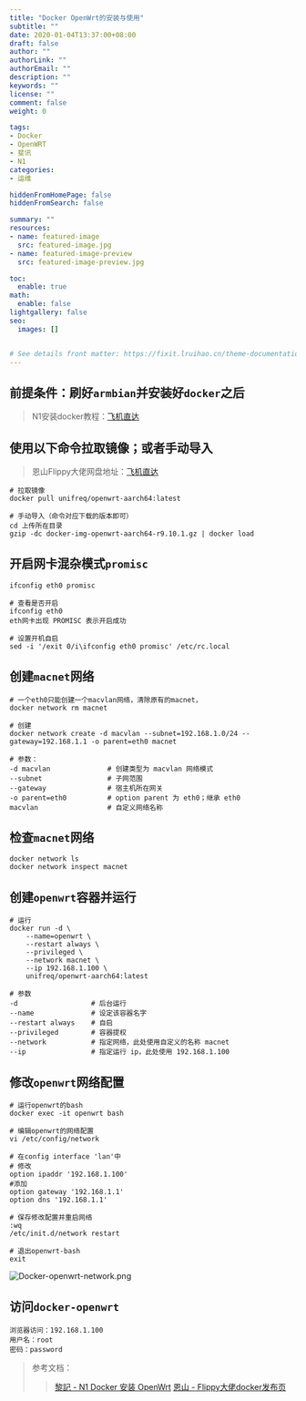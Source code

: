 ```yaml
---
title: "Docker OpenWrt的安装与使用"
subtitle: ""
date: 2020-01-04T13:37:00+08:00
draft: false
author: ""
authorLink: ""
authorEmail: ""
description: ""
keywords: ""
license: ""
comment: false
weight: 0

tags:
- Docker
- OpenWRT
- 斐讯
- N1
categories:
- 运维

hiddenFromHomePage: false
hiddenFromSearch: false

summary: ""
resources:
- name: featured-image
  src: featured-image.jpg
- name: featured-image-preview
  src: featured-image-preview.jpg

toc:
  enable: true
math:
  enable: false
lightgallery: false
seo:
  images: []


# See details front matter: https://fixit.lruihao.cn/theme-documentation-content/#front-matter
---
```


<!--more-->
## 前提条件：刷好`armbian`并安装好`docker`之后
> N1安装docker教程：[飞机直达](https://www.useenet.cn/archives/27/)
## 使用以下命令拉取镜像；或者手动导入
> 恩山Flippy大佬网盘地址：[飞机直达](https://pan.baidu.com/s/1a-nvQNCo8JWNbCnWZazOtw#f9ve)

<!--more-->

``` shell
# 拉取镜像
docker pull unifreq/openwrt-aarch64:latest

# 手动导入（命令对应下载的版本即可）
cd 上传所在目录
gzip -dc docker-img-openwrt-aarch64-r9.10.1.gz | docker load
```
## 开启网卡混杂模式`promisc`
``` shell
ifconfig eth0 promisc

# 查看是否开启
ifconfig eth0
eth网卡出现 PROMISC 表示开启成功

# 设置开机自启
sed -i '/exit 0/i\ifconfig eth0 promisc' /etc/rc.local
```
## 创建`macnet`网络
``` shell
# 一个eth0只能创建一个macvlan网络，清除原有的macnet，
docker network rm macnet

# 创建
docker network create -d macvlan --subnet=192.168.1.0/24 --gateway=192.168.1.1 -o parent=eth0 macnet

# 参数：
-d macvlan              # 创建类型为 macvlan 网络模式
--subnet                # 子网范围
--gateway               # 宿主机所在网关
-o parent=eth0          # option parent 为 eth0；继承 eth0
macvlan                 # 自定义网络名称
```
## 检查`macnet`网络
``` shell
docker network ls
docker network inspect macnet
```
## 创建`openwrt`容器并运行
``` shell
# 运行
docker run -d \
    --name=openwrt \
    --restart always \
    --privileged \
    --network macnet \
    --ip 192.168.1.100 \
    unifreq/openwrt-aarch64:latest

# 参数
-d                  # 后台运行
--name              # 设定该容器名字
--restart always    # 自启
--privileged        # 容器提权
--network           # 指定网络，此处使用自定义的名称 macnet
--ip                # 指定运行 ip，此处使用 192.168.1.100
```
## 修改`openwrt`网络配置
``` shell
# 运行openwrt的bash
docker exec -it openwrt bash

# 编辑openwrt的网络配置
vi /etc/config/network

# 在config interface 'lan'中
# 修改
option ipaddr '192.168.1.100'
#添加 
option gateway '192.168.1.1'    
option dns '192.168.1.1'

# 保存修改配置并重启网络
:wq
/etc/init.d/network restart

# 退出openwrt-bash
exit
```
![Docker-openwrt-network.png](https://uss.useenet.cn/2020/04/08/ffc09694980d5.png)
## 访问`docker-openwrt`
``` shell
浏览器访问：192.168.1.100
用户名：root
密码：password
```

> 参考文档：
>> [黎記 - N1 Docker 安装 OpenWrt](https://leeyr.com/326.html)
>> [恩山 - Flippy大佬docker发布页](https://www.right.com.cn/forum/thread-958173-1-1.html)